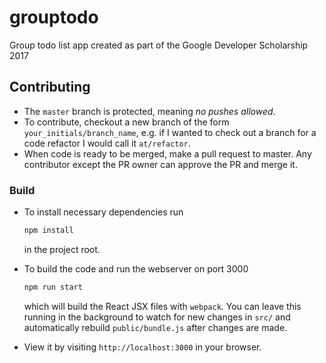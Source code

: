 # grouptodo
Group todo list app created as part of the Google Developer Scholarship 2017

## Contributing

* The `master` branch is protected, meaning *no pushes allowed*.
* To contribute, checkout a new branch of the form `your_initials/branch_name`,
  e.g. if I wanted to check out a branch for a code refactor I would call it
  `at/refactor`.
* When code is ready to be merged, make a pull request to master. Any
  contributor except the PR owner can approve the PR and merge it.

### Build

* To install necessary dependencies run
  ```bash
  npm install
  ```
  in the project root.
* To build the code and run the webserver on port 3000
  ```bash
  npm run start
  ```
  which will build the React JSX files with `webpack`. You can leave this
  running in the background to watch for new changes in `src/` and automatically
  rebuild `public/bundle.js` after changes are made.

* View it by visiting `http://localhost:3000` in your browser.
